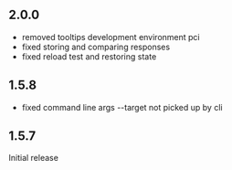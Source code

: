 ## 2.0.0

- removed tooltips development environment pci
- fixed storing and comparing responses
- fixed reload test and restoring state

## 1.5.8

- fixed command line args --target not picked up by cli 

## 1.5.7 

Initial release